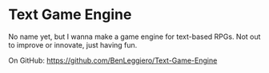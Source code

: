 # Text Game Engine #

No name yet, but I wanna make a game engine for text-based RPGs. Not out to improve or innovate, just having fun.

On GitHub: https://github.com/BenLeggiero/Text-Game-Engine
